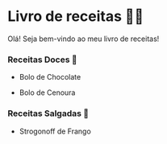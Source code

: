 # Livro de receitas :man_cook:

Olá! Seja bem-vindo ao meu livro de receitas!



### Receitas Doces :cake:

* Bolo de Chocolate

* Bolo de Cenoura



### Receitas Salgadas :croissant:

* Strogonoff de Frango







 



